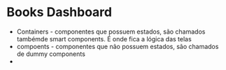 # Books Dashboard

- Containers - componentes que possuem estados, são chamados tambémde smart 
components. É onde fica a lógica das telas
- compoents - componentes que não possuem estados, são chamados de dummy components
- 